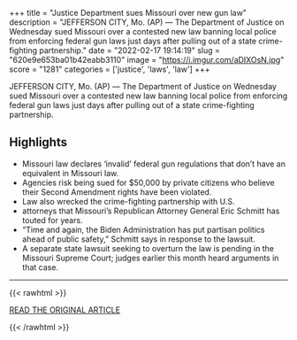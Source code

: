 +++
title = "Justice Department sues Missouri over new gun law"
description = "JEFFERSON CITY, Mo. (AP) — The Department of Justice on Wednesday sued Missouri over a contested new law banning local police from enforcing federal gun laws just days after pulling out of a state crime-fighting partnership."
date = "2022-02-17 19:14:19"
slug = "620e9e653ba01b42eabb3110"
image = "https://i.imgur.com/aDIXOsN.jpg"
score = "1281"
categories = ['justice', 'laws', 'law']
+++

JEFFERSON CITY, Mo. (AP) — The Department of Justice on Wednesday sued Missouri over a contested new law banning local police from enforcing federal gun laws just days after pulling out of a state crime-fighting partnership.

## Highlights

- Missouri law declares ‘invalid’ federal gun regulations that don’t have an equivalent in Missouri law.
- Agencies risk being sued for $50,000 by private citizens who believe their Second Amendment rights have been violated.
- Law also wrecked the crime-fighting partnership with U.S.
- attorneys that Missouri’s Republican Attorney General Eric Schmitt has touted for years.
- “Time and again, the Biden Administration has put partisan politics ahead of public safety,” Schmitt says in response to the lawsuit.
- A separate state lawsuit seeking to overturn the law is pending in the Missouri Supreme Court; judges earlier this month heard arguments in that case.

---

{{< rawhtml >}}
  <p class="article-category">
    <a target="_blank" href="https://apnews.com/article/gun-politics-missouri-merrick-garland-6c77cc39796eb1e95641c4c53eaeaf40">READ THE ORIGINAL ARTICLE</a>
  </p>
{{< /rawhtml >}}
